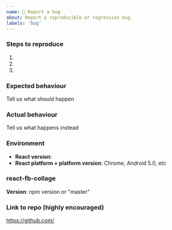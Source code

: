 ```yaml
---
name: 🐛 Report a bug
about: Report a reproducible or regression bug.
labels: 'bug'
---
```


### Steps to reproduce
1.
2.
3.

### Expected behaviour
Tell us what should happen

### Actual behaviour
Tell us what happens instead

### Environment
- **React version**:
- **React platform + platform version**: Chrome, Android 5.0, etc

### react-fb-collage
**Version**: npm version or "master"

### Link to repo (highly encouraged)
https://github.com/
